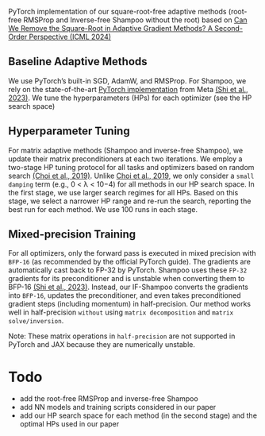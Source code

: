 PyTorch implementation of our square-root-free adaptive methods (root-free RMSProp and Inverse-free Shampoo without the root) based on [Can We Remove the Square-Root in Adaptive Gradient Methods? A Second-Order Perspective (ICML 2024)](https://arxiv.org/abs/2402.03496)


## Baseline Adaptive Methods
We use PyTorch’s built-in SGD, AdamW, and RMSProp. For Shampoo, we rely on the
state-of-the-art [PyTorch implementation](https://github.com/facebookresearch/optimizers/tree/main/distributed_shampoo) from Meta [(Shi et al., 2023)](https://arxiv.org/abs/2309.06497). We tune the hyperparameters (HPs) for each optimizer (see the HP search space)

## Hyperparameter Tuning 
For matrix adaptive methods (Shampoo and inverse-free Shampoo), we update their matrix preconditioners at each two iterations.
We employ a two-stage HP tuning protocol for all tasks and optimizers based on random search [(Choi et al., 2019)](https://arxiv.org/abs/1910.05446). 
Unlike  [Choi et al., 2019](https://arxiv.org/abs/1910.05446), we only consider a `small damping` term (e.g., 0 < λ < 10−4) for all methods in our HP search space. 
In the first stage, we use larger search regimes for all HPs. Based on this stage, we select a narrower HP range and re-run the search, reporting the best run for each method. We use 100 runs in each stage.

## Mixed-precision Training 
For all optimizers, only the forward pass is executed in mixed precision with `BFP-16` (as
recommended by the official PyTorch guide). The gradients are automatically cast back to FP-32 by PyTorch. Shampoo uses
these `FP-32` gradients for its preconditioner and is unstable when converting them to BFP-16 [(Shi et al., 2023)](https://arxiv.org/abs/2309.06497). Instead, our
IF-Shampoo converts the gradients into `BFP-16`, updates the preconditioner, and even takes preconditioned gradient steps (including momentum) in
half-precision. Our method works well in half-precision `without` using `matrix decomposition` and `matrix solve/inversion`.

Note: These matrix operations in `half-precision` are not supported in PyTorch and JAX because they are numerically unstable.

# Todo
* add the root-free RMSProp and inverse-free Shampoo
* add NN models and training scripts considered in our paper
* add our HP search space for each method (in the second stage) and the optimal HPs used in our paper
